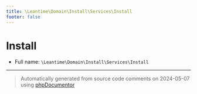 ```yaml
---
title: \Leantime\Domain\Install\Services\Install
footer: false
---
```


# Install





* Full name: `\Leantime\Domain\Install\Services\Install`





---
> Automatically generated from source code comments on 2024-05-07 using [phpDocumentor](http://www.phpdoc.org/)
